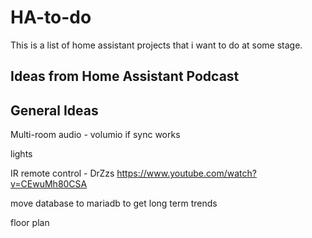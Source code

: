 # HA-to-do
This is a list of home assistant projects that i want to do at some stage. 

Ideas from Home Assistant Podcast
-



General Ideas
-
Multi-room audio - volumio if sync works

lights

IR remote control - DrZzs https://www.youtube.com/watch?v=CEwuMh80CSA

move database to mariadb to get long term trends 

floor plan 
